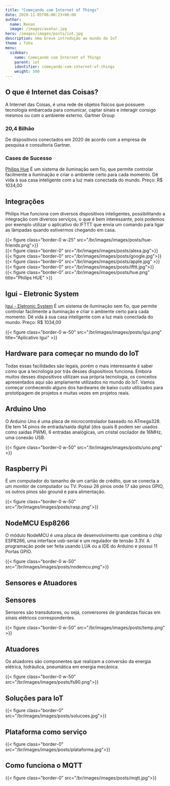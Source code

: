 ```yaml
---
title: "Começando com Internet of Things"
date: 2020-11-05T06:00:23+06:00
author:
  name: Renan
  image: /images/avatar.jpg
hero: /images/images/posts/iot.jpg
description: Uma breve introdução ao mundo do IoT 
theme : Toha
menu:
  sidebar:
    name: Começando com Internet of Things
    parent: iot
    identifier: começando-com-internet-of-things
    weight: 500
---
```


<h2>O que é Internet das Coisas?</h2>

<p>A Internet das Coisas, é uma rede de objetos físicos que possuem tecnologia embarcada para comunicar, captar sinais e interagir consigo mesmos ou com o ambiente externo. 
   Gartner Group
</p>

<h3>20,4 Bilhão</h3>
<p>De dispositivos conectados em 2020 de acordo com a empresa de pesquisa e consultoria Gartner.
</p>

<h3>Cases de Sucesso</h3>
<div class="row">
<div class="col-6">


<p><a href="https://www.youtube.com/watch?v=3Ve9aLnAALM">Philips Hue</a>
   É um sistema de iluminação sem fio,  que permite controlar facilmente a iluminação e criar o ambiente certo para cada momento. Dê vida à sua casa inteligente com a luz mais conectada do mundo.
   Preço: R$ 1034,00  
</p>


<h2>Integrações</h2>
<p>Philips Hue funciona com diversos dispositivos inteligentes, possibilitando a integração com diversos serviços, o que é bem interessante, pois podemos por exemplo utilizar o aplicativo do IFTTT que envia um comando para ligar as lâmpadas quando estivermos chegando em casa.</p>
<div class="row">
<div class="col-12">
{{< figure class="border-0 w-25" src="/br/images/images/posts/hue-friends.png">}}
</div>
</div>

<div class="row">
<div class="col-3">
{{< figure class="border-0" src="/br/images/images/posts/alexa.jpg">}}
</div>

<div class="col-3">
{{< figure class="border-0" src="/br/images/images/posts/google.jpg">}}
</div>

<div class="col-3">
{{< figure class="border-0" src="/br/images/images/posts/apple.jpg" >}}
</div>

<div class="col-3">
{{< figure class="border-0" src="/br/images/images/posts/ifttt.jpg">}}
</div>
</div>

</div>

<div class="col-6">
 {{< figure class="border-0" src="/br/images/images/posts/hue.png" title="Philips HUE" >}}
</div>
</div>
  

<div class="row">
<div class="col-6">
<h2>Igui - Eletronic System</h2>
<p><a href="https://www.youtube.com/watch?v=ibidnk6nTtQ&feature=youtu.be&t=9">Igui - Eletronic System</a>
   É um sistema de iluminação sem fio,  que permite controlar facilmente a iluminação e criar o ambiente certo para cada momento. Dê vida à sua casa inteligente com a luz mais conectada do mundo.
   Preço: R$ 1034,00
</p>
</div>

<div class="col-6">
{{< figure class="border-0 w-50" src="/br/images/images/posts/igui.png" title="Aplicativo Igui" >}}
</div>


</div>

<h2>Hardware para começar no mundo do IoT</h2>

<p>Todas essas facilidades são legais, porém o mais interessante é saber como que a tecnologia por trás desses dispositivos funciona. Embora muitos desses dispositivos utilizam sua própria tecnologia, os conceitos apresentados aqui são amplamente utilizados no mundo do IoT. Vamos começar conhecendo alguns dos hardwares de baixo custo utilizados para prototipagem de projetos e muitas vezes em projetos reais.</p>

<div class="row">
<div class="col-6">
<h2>Arduino Uno</h2>
<p>O Arduino Uno é uma placa de microcontrolador baseado no ATmega328. Ele tem 14 pinos de entrada/saída digital (dos quais 6 podem ser usados como saídas PWM), 6 entradas analógicas, um cristal oscilador de 16MHz, uma conexão USB.
</p>
</div>

<div class="col-6">
{{< figure class="border-0 w-50" src="/br/images/images/posts/uno.png" >}}
</div>
</div>

<div class="row">
<div class="col-6">
<h2>Raspberry Pi</h2>
<p>É um computador do tamanho de um cartão de crédito, que se conecta a um monitor de computador ou TV.
   Possui 26 pinos onde 17 são pinos GPIO, os outros pinos são ground e para alimentação.
</p>
</div>

<div class="col-6">
{{< figure class="border-0  w-50" src="/br/images/images/posts/rasp.png">}}
</div>
</div>


<div class="row">
<div class="col-6">
<h2>NodeMCU Esp8266</h2>
<p>O módulo NodeMCU é uma placa de desenvolvimento que combina o chip ESP8266, uma interface usb-serial e um regulador de tensão 3.3V. A programação pode ser feita usando LUA ou a IDE do Arduino e possui 11 Portas GPIO.
</p>
</div>

<div class="col-6">
{{< figure class="border-0 w-50" src="/br/images/images/posts/nodemcu.png">}}
</div>
</div>


<h2>Sensores e Atuadores</h2>

<div class="row">
<div class="col-6">
<h2>Sensores</h2>
<p>Sensores são transdutores, ou seja, conversores de grandezas físicas em sinais elétricos correspondentes.
</p>
</div>

<div class="col-6">
{{< figure class="border-0 w-50" src="/br/images/images/posts/temp.png" >}}
</div>
</div>

<div class="row">

<div class="col-6">
<h2>Atuadores</h2>
<p>Os atuadores são componentes que realizam a conversão da energia elétrica, hidráulica, pneumática em energia mecânica.
</p>
</div>

<div class="col-6">
{{< figure class="border-0 w-50" src="/br/images/images/posts/fs90.png">}}
</div>
</div>


<h2>Soluções para IoT</h2>

<div class="row">
<div class="col-12">
{{< figure class="border-0" src="/br/images/images/posts/solucoes.jpg">}}
</div>
</div>

<h2>Plataforma como serviço</h2>
<div class="row">
<div class="col-12">
{{< figure class="border-0" src="/br/images/images/posts/plataforma.jpg">}}
</div>
</div>

<h2>Como funciona o MQTT</h2>
<div class="row">
<div class="col-12">
{{< figure class="border-0" src="/br/images/images/posts/mqtt.jpg">}}
</div>
</div>

